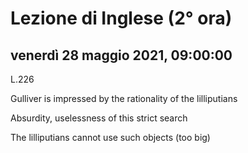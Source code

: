 # Lezione di Inglese (2° ora)

## venerdì 28 maggio 2021, 09:00:00



L.226

Gulliver is impressed by the rationality of the lilliputians

Absurdity, uselessness of this strict search

The lilliputians cannot use such objects (too big)


<!--stackedit_data:
eyJoaXN0b3J5IjpbMjU5MDcyNTM3XX0=
-->